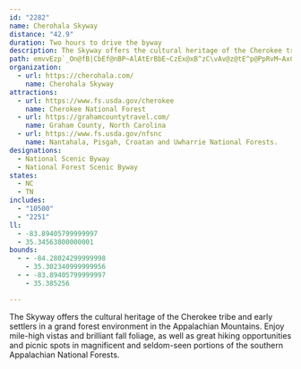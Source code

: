 ```yaml
---
id: "2282"
name: Cherohala Skyway
distance: "42.9"
duration: Two hours to drive the byway
description: The Skyway offers the cultural heritage of the Cherokee tribe and early settlers in a grand forest environment in the Appalachian Mountains. Enjoy mile-high vistas and brilliant fall foliage, as well as great hiking opportunities and picnic spots in magnificent and seldom-seen portions of the southern Appalachian National Forests.
path: emvvEzp`_On@fB|CbEf@nBP~AlAtErBbE~CzEx@xB^zC\vAv@z@tE^p@PpRvM~AxCn@~Cd@lGGvM^pE|@`DdDxFhBnHj@dE\`IEtJYjAi@l@u@ZaDIiAX[l@Oj@S`DB~@~@nBnBN|AC~AXzClBjDdD`D~FtFrCp@n@|KnRdBpFVnEO`Hu@jDcB~BwBXyBq@iB`@c@jA?pB^fDfAdDrDlH?nC_BlCqDrCyAdCm@lCv@rClF`Kn@fD?dD_A`DPjAf@hAlCxCp@|AbBzJlAlJhA`Ed@dAxArBlDtCd@|@\nBMxDrA`GLjEXxA|@tA`@rAR|AT`H^nAX\~@RZ?|@m@hBeCfEsHhCcDfA}@v@Sv@DXLh@j@JZJbAo@lEA~@Hl@~AhERjATrC^`Bb@v@rCrDnAxBn@~ANfABfAYjET~Ar@tAbCvCrK|Jp@|@^hA|@|HzAnG?dAE`@_@x@gCvBUx@E`AD^Xx@lCrCt@fBPjAV`IZrDBdAM~@u@dAo@Tu@?q@YyFeFmAc@u@FUJgBrBo@^u@Ds@Wi@m@UeA?gA\sCBkAQsB_@eAWYq@[y@Co@VkB`CoAr@y@DsAm@uA_Cm@yBWaCY_GSeA_@s@m@_@kAAoA^iA~@c@x@YfAKlA@lA\pBd@`BnDtGpCjH^p@h@^n@HbBShADhAd@Zp@LtAUzHZdE^fCv@dDz@xBx@lAl@j@pAT`Ds@t@AXFfCrB~DrCrBdDl@n@~DvBfDrCz@X\?xAYzACtAb@p@l@vDdFfGzFt@~@lAdBrBtDbA~C`Lxb@n@tDb@xDJ~EUdC]rAi@fAmBzCq@jBKxB^fJGhAWbAc@r@u@d@}@LyCDs@Ro@bAIZA`AP~@b@p@pKfGrBrBrB~CnArDl@tC^`DZjEBfEGpA[nBu@jBgAvAuAl@wBNu@PqC~Bw@d@}@X_A@y@Ym@m@kAgBm@e@WE]As@LeBdAw@LoASiAi@y@OsCF}AMeDyAwCKyA[u@e@aAyA[eA{@aGWeAs@_BcAgAu@Yu@Is@NULc@j@o@~C_@x@o@f@wDrAe@l@]|Ak@vE}@jDIdARfBZz@pDhDvCfDdAxAhA`Cb@pBJnBOjB[~@cA~@w@N{@AiCk@mAPi@j@{@rBc@n@s@^{@Hy@Us@c@kKyHu@Sy@@YJo@d@uIhKo@p@sAj@y@FcA?{A]y@c@u@s@s@{@g@cAk@mBOuAC{Cb@{C^eAx@wAxCmD`@gBJoBKyC]qBw@aBo@q@u@_@y@My@@yA^sClC{@X}@?yAc@}AWaFVu@WYW_@y@u@aCc@q@UOs@QsALy@^o@l@e@~@}BdHi@t@u@h@}@L_AKyAo@sEoC]GiAF}@x@W|ADdAb@fBnCrFr@tB`@|BNlDGzB_@lB}@~BaExFUdAYtDq@vAqCrBeBrBs@Zu@DYGcAs@wC_DiBeCe@y@YaACkAFa@Z}@bDgERy@@aAQeAyAmE_@y@SWo@SiA@m@b@c@r@u@tCsBdLyClGOfAOxCSfAM^SZUXWPeCdA[NYPYPWTg@t@}@fAe@^YN]N_@Lw@Ps@XWRQVOXOf@ANEfAp@xDjA`ExDrINfBUxDyAnJDrAj@xAbAfBH|AOfBiB~C]x@Kx@HxAdAzAlBjAZz@KjA_@rB?~@~@rFH~BoClJS`BHp@jAnBh@xACx@kA|LDvEfB|H~AfEH`A?VIj@k@dAeA`@}A`@c@Vc@`@MRKXIZI`@O~DCh@]~@WX_@Z{@H{Ac@eBo@a@CU?[FYLa@TQPq@z@q@v@kAhA]TiAv@e@r@Ud@]`BCx@BbAJ`ME`DIfAg@`CKXa@x@sArBM`@Ib@Al@@fCG~@Sf@Ub@k@d@yFxAoAz@k@j@q@dAy@dBc@lAQr@w@xCi@jAmBpDi@jBMzADfCJpBdBlG@tCQvAO`ASt@g@~@gCdFOl@Iz@Ez@AhAJfAR`BnCpHh@`BDTBj@Aj@EVK`@KTOVWj@e@v@Sl@c@`BGfA?r@Bj@Ht@r@fETvATbBItAEXCPU`@aA`AGHwBvB[h@Qn@Mt@Ir@E|BBtAHv@FbBCn@Kb@S`@k@b@q@ZmAv@SVUn@gArB]Le@FYEg@S{Ba@k@BsAn@a@h@s@dBi@t@i@`@}@\oA\]PUNYZU\M^Kd@If@G|@YhEEdBuAvGO`AEd@CdALnCT|ARjAl@`Cl@vBfBlFxCxI`BtDxDvGf@`Bf@rB^xD^x@pAhAjAh@lAdA`AdBv@z@r@n@~@b@bAj@^ZVVp@|@`CzDtBtChB~AxA`Ar@\fFrBj@`@`@b@\b@LZRf@J`AErAQrAWl@o@l@aAJeA?iBKe@?}@BqGr@{B`@o@d@a@r@ShAE|A?|DErAC^IZyA`BeCNsBm@qB}AiBaBmAyBs@eCi@wBo@yBSk@[]q@Um@GoAHcATwC^mBFcBQiAYq@_@m@o@Wq@O{@E}@@kAb@yD?m@Ks@O]OYSOc@Q}@Su@Qm@Qm@UQUKWKi@Eu@DcADoBCm@Mw@We@e@q@_@We@Yc@O_A]cBSi@@a@Fc@Re@l@Wb@OTSXWT_@Nc@Dq@?s@Mi@Wi@Y]WY_@_@q@o@sA]cA_@k@[]UQYOOCWG_@?a@BgBTqBh@{A\gAAy@SmAi@aAs@m@{@s@oAy@kA[a@[YYM[IwA?iABa@C]E]K[O[Ya@a@m@m@aC}AuAs@_Bs@iC}@_AQWCs@IqAEsBL{@Fk@L]P[Tc@h@[v@AhAHt@Rf@LVRT^VVNnA`@t@XhAh@j@j@\v@Pr@NhAPhB?fAvBrCzB~B|EnEjDhDjDzCvF~Ft@~@pA|Cx@bDf@bBXn@V^h@p@n@`@z@ZjAHfACpBUj@G`BIp@?`@DhATh@RtG`FnA`AvGlFpAdA~@`AZXHJFPFTBTBrAErEDdAHj@J`@P^RZTVVN`@P`@Fp@AnBUfBYfAGd@Dh@Pf@`@^`@Zn@Jt@LjE@jD?`BHtAH\HVLTpB~BvDpEj@bAh@|AtC|IhFb@p@Nv@Tx@`@l@d@\\^d@rBpDpElIhBfDjClFrB~EdBvDxA|Cr@nAb@p@`@v@LZJXV~@b@zBH`@HVJb@FNZr@zAhCj@|@b@lAJ\HZF\L`AF~@HdAJtAFp@Db@LfAJr@Rr@f@pA~CzGt@|AXp@Xr@J^BTFl@@L@P?\?LCNALANK\o@`BUb@a@z@g@~@M^IXMf@Ef@AT?V?RFx@Fd@DVJXRf@HLNRHHNPv@l@p@d@NJRNXXPRTZPXRb@N^FPJ\H\RnAFjA?r@?FA\Cr@E\UvAWbAWz@Sl@[r@c@bAm@~@c@d@SJiAb@w@RiATUHSPQVWd@OVEJCLIb@AFEZC^?d@LjEBd@Df@D\Jv@Pn@f@dB`@`A|AlDXp@Xr@Tr@DJRt@PdAFt@Db@@d@?N?\?`@Cf@Gl@CTIZENGV[`ASl@I\G\EXGp@A`@@PFp@P~@XzADZF\@Z@XCb@AZC`@Ih@iAjD]`AMb@I\Mr@E`@A\Cz@@T@P@^BZLv@Nf@Nb@HPfE~HXd@fCtDhAzAh@p@lBxBjDhD|@v@RRRXR\Zr@L\HXDZDVBT@X?VA`@Cr@El@Ih@Md@IRKVQVsFnH_C~CWd@Yl@Ur@Ib@GXGn@Ct@?b@@l@BVB\Lr@Lj@^nAt@bCXx@FTH\B\Ad@E`@EPGPMRKPILu@|@iDlEg@p@e@r@]p@MZIVK^I`@Gt@Cz@?L@\@LLf@FPRf@N^PVTVHDHFhClA`@LHFJJFHJTFZF`@?PA\Gj@SjA]xAC\?PDXFXJXHPLPPTT`@PXDNDJDR@LB`@C^CZM\SXc@^[Ry@d@sC`Bs@Z_@J]Dk@Be@@s@@i@Ji@PYRY`@KXG\CVDxALhBH`AR~BFh@PjA^bBhAzEHXDRHVJXJVVd@n@~@f@p@Z`@rBhCtAfBxAhBd@n@`BjBj@r@V\NVJVBT@J?JANCXCXSd@MTQVSPMHIBa@FM?MAk@G]EgCc@k@Ec@EQ@M@MB_@HSFMFYXMPYj@Od@Ml@Gv@Ef@Ap@@n@Fr@Jh@Nn@N`@Tb@RZb@j@\\tClBj@Zp@\h@`@d@\p@l@h@n@h@z@`@d@^ZXNZFZB^?PAPBJBPHJJz@jAR\Tn@Lj@RzAIp@Ij@IZIXKXKTU`@Yd@uAlAaEfD}@n@aAl@q@XqBt@kAd@o@b@c@b@SZYh@Oh@Kx@Gh@?n@?~@AZIf@Ml@Qp@s@pB[fAQr@Id@Eb@@b@B\DVFRHVJTLPb@b@\R^F|@Jr@?v@Cj@Gl@Kn@Sr@[ZQ\Yf@g@b@i@j@aAZq@\{@\s@l@eAXa@`CqDXWTONGPAJ@NDNHNNNTFTBZ?\AXEZGZIRg@lAKVKXOl@}@dEeBrJMb@ELKXMRQTKHQFKD[Dm@DwDDc@D_@Fa@Lc@RYNSLMJKLMLOVIRIREPCNCREf@?Z@PBRBPH^FPHRFJRZPTJHPNXNRHVF`@H~B^RFRHRNLJLLLNDNFNDPHd@BN?P?VAXCRIZGNGLMNKNONy@p@_@VaAd@}Bx@_A\[NGBWL[TWTUZGHQZu@tAiBrDq@zA_DdI[z@Un@w@dC]lAId@I\_@vBa@vBMx@eB`K]pB{@dEmA|Fc@vBS~@eA|F_@z@c@p@cD~C[`AgBbMRxLSfAyAxB}DnHs@fAQPQL[N_@D{@DMB[H[LSRWZe@n@cBfCg@x@g@hAUn@K\
organization:
  - url: https://cherohala.com/
    name: Cherohala Skyway
attractions:
  - url: https://www.fs.usda.gov/cherokee
    name: Cherokee National Forest
  - url: https://grahamcountytravel.com/
    name: Graham County, North Carolina
  - url: https://www.fs.usda.gov/nfsnc
    name: Nantahala, Pisgah, Croatan and Uwharrie National Forests.
designations:
  - National Scenic Byway
  - National Forest Scenic Byway
states:
  - NC
  - TN
includes:
  - "10500"
  - "2251"
ll:
  - -83.89405799999997
  - 35.34563800000001
bounds:
  - - -84.28024299999998
    - 35.302340999999956
  - - -83.89405799999997
    - 35.385256

---
```


The Skyway offers the cultural heritage of the Cherokee tribe and early settlers in a grand forest environment in the Appalachian Mountains. Enjoy mile-high vistas and brilliant fall foliage, as well as great hiking opportunities and picnic spots in magnificent and seldom-seen portions of the southern Appalachian National Forests.
